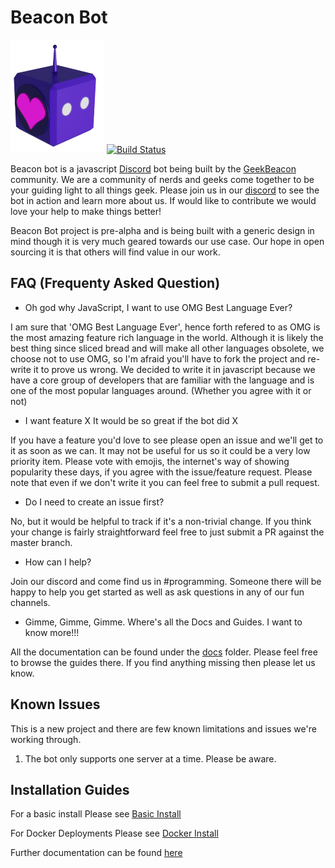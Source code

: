 # Beacon Bot


![BeaconBot](/docs/assets/BeaconBot_small.png)  [![Build Status](https://cloud.drone.io/api/badges/GeekBeacon/gb-svc-beacon-bot/status.svg)](https://cloud.drone.io/GeekBeacon/gb-svc-beacon-bot)



Beacon bot is a javascript [Discord](https://discordapp.com/) bot being built by the [GeekBeacon](www.geekbeacon.org) community.  We are a community of nerds and geeks come together to be your guiding light to all things geek.  Please join us in our [discord](https://discord.gg/geekbeacon) to see the bot in action and learn more about us.  If would like to contribute we would love your help to make things better!

Beacon Bot project is pre-alpha and is being built with a generic design in mind though it is very much geared towards our use case. Our hope in open sourcing it is that others will find value in our work.

## FAQ (Frequenty Asked Question)

  - Oh god why JavaScript, I want to use OMG Best Language Ever? 

I am sure that 'OMG Best Language Ever', hence forth refered to as OMG is the most amazing feature rich language in the world.  Although it is likely the best thing since sliced bread and will make all other languages obsolete, we choose not to use OMG, so I'm afraid you'll have to fork the project and re-write it to prove us wrong.  We decided to write it in javascript because we have a core group of developers that are familiar with the language and is one of the most popular languages around.  (Whether you agree with it or not)

  - I want feature X It would be so great if the bot did X

If you have a feature you'd love to see please open an issue and we'll get to it as soon as we can.  It may not be useful for us so it could be a very low priority item.  Please vote with emojis, the internet's way of showing popularity these days, if you agree with the issue/feature request.  Please note that even if we don't write it you can feel free to submit a pull request.

  - Do I need to create an issue first? 

No, but it would be helpful to track if it's a non-trivial change.  If you think your change is fairly straightforward feel free to just submit a PR against the master branch.

  - How can I help?

Join our discord and come find us in #programming.  Someone there will be happy to help you get started as well as ask questions in any of our fun channels. 

  - Gimme, Gimme, Gimme.  Where's all the Docs and Guides.  I want to know more!!!

All the documentation can be found under the [docs](docs/) folder.  Please feel free to browse the guides there.  If you find anything missing then please let us know.

## Known Issues

This is a new project and there are few known limitations and issues we're working through.

1. The bot only supports one server at a time.  Please be aware.

## 

## Installation Guides

For a basic install Please see [Basic Install](docs/INSTALL.md)

For Docker Deployments Please see [Docker Install](docs/DOCKER.md)

Further documentation can be found [here](docs/)
